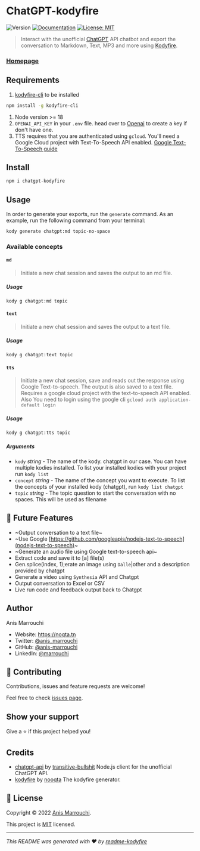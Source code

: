 # ChatGPT-kodyfire
![Version](https://img.shields.io/badge/version-0.1.7-blue.svg?cacheSeconds=2592000)
[![Documentation](https://img.shields.io/badge/documentation-yes-brightgreen.svg)](https://github.com/nooqta/kodyfire#install-a-kody)
[![License: MIT](https://img.shields.io/badge/License-MIT-yellow.svg)](https://github.com/nooqta/kodyfire/blob/main/LICENSE)

> Interact with the unofficial [ChatGPT](https://openai.com/blog/chatgpt/) API chatbot and export the conversation to Markdown, Text, MP3 and more using [Kodyfire](https://github.com/nooqta/kodyfire).

### [Homepage](https://github.com/nooqta/kodyfire)

## Requirements

1. [kodyfire-cli](https://github.com/nooqta/kodyfire) to be installed

```sh
npm install -g kodyfire-cli
```

1. Node version >= 18
2. `OPENAI_API_KEY` in your `.env` file. 
head over to [Openai]([Openai](https://platform.openai.com/account/api-keys)) to create a key if don't have one.
3. TTS requires that you are authenticated using `gcloud`. You'll need a Google Cloud project with Text-To-Speech API enabled. [Google Text-To-Speech guide](https://cloud.google.com/text-to-speech/docs/before-you-begin)


## Install

```sh
npm i chatgpt-kodyfire
```


## 
## Usage

In order to generate your exports, run the `generate` command. As an example, run the following command from your terminal:

```sh
kody generate chatgpt:md topic-no-space
```

### Available concepts 

#### `md`
> Initiate a new chat session and saves the output to an md file.
##### Usage
```bash
kody g chatgpt:md topic
```
#### `text`
> Initiate a new chat session and saves the output to a text file.
##### Usage
```bash
kody g chatgpt:text topic
```

#### `tts`
> Initiate a new chat session, save and reads out the response using Google Text-to-speech. The output is also saved to a text file. Requires a google cloud project with the text-to-speech API enabled. Also You need to login using the google cli `gcloud auth application-default login`
##### Usage
```bash
kody g chatgpt:tts topic
```
##### Arguments

- `kody` _string_ - The name of the kody. chatgpt in our case. You can have multiple kodies installed. To list your installed kodies with your project run `kody list`
- `concept` _string_ - The name of the concept you want to execute. To list the concepts of your installed kody (chatgpt), run `kody list chatgpt` 
- `topic` _string_ - The topic question to start the conversation with no spaces. This will be used as filename




## 📅 Future Features
-  ~Output conversation to a text file~
-  ~Use Google [https://github.com/googleapis/nodejs-text-to-speech](nodejs-text-to-speech)~
-  ~Generate an audio file using Google text-to-speech api~
- Extract code and save it to [a] file(s)
- Gen.splice(index, 1);erate an image using `Dalle`|other and a description provided by chatgpt
- Generate a video using `Synthesia` API and Chatgpt
- Output conversation to Excel or CSV
- Live run code and feedback output back to Chatgpt

## Author
Anis Marrouchi
* Website: https://noqta.tn
* Twitter: [@anis\_marrouchi](https://twitter.com/anis\_marrouchi)
* GitHub: [@anis-marrouchi](https://github.com/anis-marrouchi)
* LinkedIn: [@marrouchi](https://linkedin.com/in/marrouchi)

## 🤝 Contributing

Contributions, issues and feature requests are welcome!

Feel free to check [issues page](https://github.com/nooqta/chatgpt-kodyfire/issues). 

## Show your support

Give a ⭐️ if this project helped you!

## Credits

- [chatgpt-api](transitive-bullshit/chatgpt-api) by [transitive-bullshit](https://github.com/transitive-bullshit) Node.js client for the unofficial ChatGPT API.
- [kodyfire](https://github.com/nooqta/kodyfire) by [nooqta](https://github.com/nooqta) The kodyfire generator.

## 📝 License

Copyright © 2022 [Anis Marrouchi](https://github.com/anis-marrouchi).

This project is [MIT](https://github.com/nooqta/kodyfire/blob/main/LICENSE) licensed.

***
_This README was generated with ❤️ by [readme-kodyfire](https://github.com/nooqta/readme-kodyfire)_
